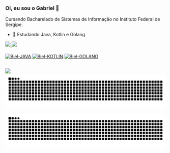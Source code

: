 ### Oi, eu sou o Gabriel 👋

Cursando Bacharelado de Sistemas de Informação no Instituto Federal de Sergipe.

- 🌱 Estudando Java, Kotlin e Golang

<div>
  <a href="https://github.com/zGabrielF">
  <img height="160em" src="https://github-readme-stats.vercel.app/api?username=zGabrielF&show_icons=true&theme=dark&include_all_commits=true&count_private=true"/>
  <img height="160em" src="https://github-readme-stats.vercel.app/api/top-langs/?username=zGabrielF&layout=compact&langs_count=16&theme=dark"/>
</div>
  
<div style="display: inline_block"><br>
  <img align="center" alt="Biel-JAVA" height="60" width="60" src="https://cdn.jsdelivr.net/gh/devicons/devicon/icons/java/java-original-wordmark.svg"/>
  <img align="center" alt="Biel-KOTLIN" height="60" width="60" src="https://cdn.jsdelivr.net/gh/devicons/devicon/icons/kotlin/kotlin-original-wordmark.svg"/>
  <img align="center" alt="Biel-GOLANG" height="60" width="60" src="https://cdn.jsdelivr.net/gh/devicons/devicon@latest/icons/go/go-original-wordmark.svg"/>      
  
</div>
  
##

  <div>
  <a href="https://www.linkedin.com/in/gabriel-de-freitas-santos-9958a5222/" target="_blank"><img src="https://img.shields.io/badge/-LinkedIn-%230077B5?style=for-the-badge&logo=linkedin&logoColor=white" target="_blank"></a>   
</div>

<picture align="center">
  <source media="(prefers-color-scheme: dark)" srcset="https://raw.githubusercontent.com/zGabrielF/zGabrielF/output/github-contribution-grid-snake-dark.svg">
  <source media="(prefers-color-scheme: light)" srcset="https://raw.githubusercontent.com/zGabrielF/zGabrielF/output/github-contribution-grid-snake-dark.svg">
  <img align="center" alt="github contribution grid snake animation" src="https://raw.githubusercontent.com/zGabrielF/zGabrielF/output/github-contribution-grid-snake.svg">
</picture>


![Snake animation](https://github.com/zGabrielF/zGabrielF/blob/output/github-contribution-grid-snake.svg)
  
